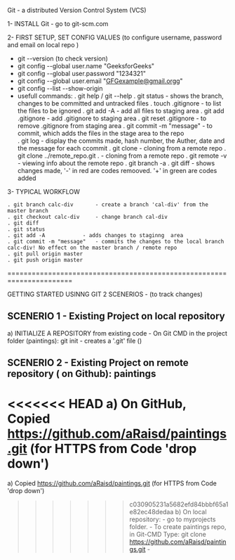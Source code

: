 Git - a distributed Version Control System  (VCS)

1- INSTALL Git - go to  git-scm.com

2- FIRST SETUP, SET CONFIG VALUES (to configure username, password and email on local repo ) 
  - git --version (to check version)
  - git config --global user.name "GeeksforGeeks"
  - git config --global user.password "1234321"
  - git config --global user.email "GFGexample@gmail.orgg"
  - git config --list --show-origin
  - usefull commands:
    . git help <verb>  /  git <verb> --help
    . git status              - shows the branch, changes to be committed and untracked files
    . touch .gitignore        - to list the files to be ignored
    . git add -A              - add all files to staging area
    . git add .gitignore      - add .gitignore to staging area
    . git reset .gitignore    - to remove .gitignore from staging area
    . git commit -m "message" - to commit, which adds the files in the stage area to the repo    
    . git log                 - display the commits made, hash number, the Auther, date and the message for each ccommit
    . git clone <url> <where to clone>  - cloning from a remote repo <url>
    . git clone ../remote_repo.git .    - cloning from a remote repo
    . git remote -v											- viewing info about the remote repo
    . git branch -a
    . git diff								- shows changes made, '-' in red are codes remooved. '+' in green are codes added

3- TYPICAL WORKFLOW
	
	. git branch calc-div 		- create a branch 'cal-div' from the master branch
	. git checkout calc-div	 	- change branch cal-div
	. git diff
	. git status
	. git add -A 			- adds changes to staginng  area
	. git commit -m "message"	- commits the changes to the local branch calc-div! No effect on the master branch / remote repo 
	. git pull origin master
	. git push origin master
	

	
		 											
	
  

======================================================================
  
  
GETTING STARTED USINNG GIT  2 SCENERIOS - (to track changes)  

SCENERIO 1 - Existing Project on local repository
----------------------
  a) INITIALIZE A REPOSITORY from existing code
    - On Git CMD in the project folder (paintings): git init  - creates a '.git' file ()
  


SCENERIO 2 - Existing Project on remote repository ( on Github):  paintings
---------------------------------------------------------------------
<<<<<<< HEAD
  a) On GitHub, Copied https://github.com/aRaisd/paintings.git (for HTTPS from Code 'drop down')
=======
  a) Copied https://github.com/aRaisd/paintings.git (for HTTPS from Code 'drop down')
  
>>>>>>> c030905231a5682efd84bbbf65a1e82ec48dedaa
  b) On local repository:
    - go to myprojects folder.
    - To create paintings repo, in Git-CMD Type: git clone https://github.com/aRaisd/paintings.git
    - 
